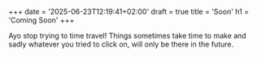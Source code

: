 +++
date = '2025-06-23T12:19:41+02:00'
draft = true
title = 'Soon'
h1 = 'Coming Soon'
+++

Ayo stop trying to time travel! Things sometimes take time to make and sadly whatever you tried to click on, will only be there in the future.